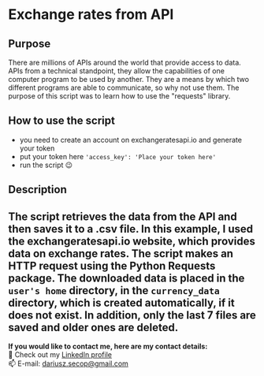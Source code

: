 # Exchange rates from API
## Purpose
There are millions of APIs around the world that provide access to data.
APIs from a technical standpoint, they allow the capabilities of one computer program to be used by another. 
They are a means by which two different programs are able to communicate, so why not use them. The purpose of this script was to learn how to use the "requests" library.
##  How to use the script 
- you need to create an account on exchangeratesapi.io and generate your token
- put your token here ```'access_key': 'Place your token here'```
- run the script :wink:
## Description
The script retrieves the data from the API and then saves it to a .csv file. 
In this example, I used the exchangeratesapi.io website, which provides data on exchange rates. 
The script makes an HTTP request using the Python Requests package. The downloaded data is placed in the ``user's home`` directory, in the ``currency_data`` directory, which is created automatically, if it does not exist. In addition, only the last 7 files are saved and older ones are deleted.
---
**If you would like to contact me, here are my contact details:**<br>
:link: Check out my [LinkedIn profile](https://www.linkedin.com/in/dariusz-klimowicz/)<br> 
:mailbox: E-mail: <dariusz.secop@gmail.com>
